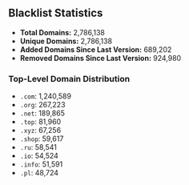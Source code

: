 ## Blacklist Statistics

- **Total Domains:** 2,786,138
- **Unique Domains:** 2,786,138
- **Added Domains Since Last Version:** 689,202
- **Removed Domains Since Last Version:** 924,980

### Top-Level Domain Distribution

-  `.com`: 1,240,589
-  `.org`: 267,223
-  `.net`: 189,865
-  `.top`: 81,960
-  `.xyz`: 67,256
-  `.shop`: 59,617
-  `.ru`: 58,541
-  `.io`: 54,524
-  `.info`: 51,591
-  `.pl`: 48,724
